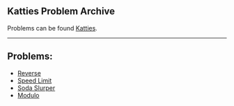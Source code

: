 ## Katties Problem Archive

Problems can be found [Katties](https://open.kattis.com/).

---
## Problems:
- [Reverse](https://open.kattis.com/problems/ofugsnuid)
- [Speed Limit](https://open.kattis.com/problems/speedlimit)
- [Soda Slurper](https://open.kattis.com/problems/sodaslurper)
- [Modulo](https://open.kattis.com/problems/modulo)